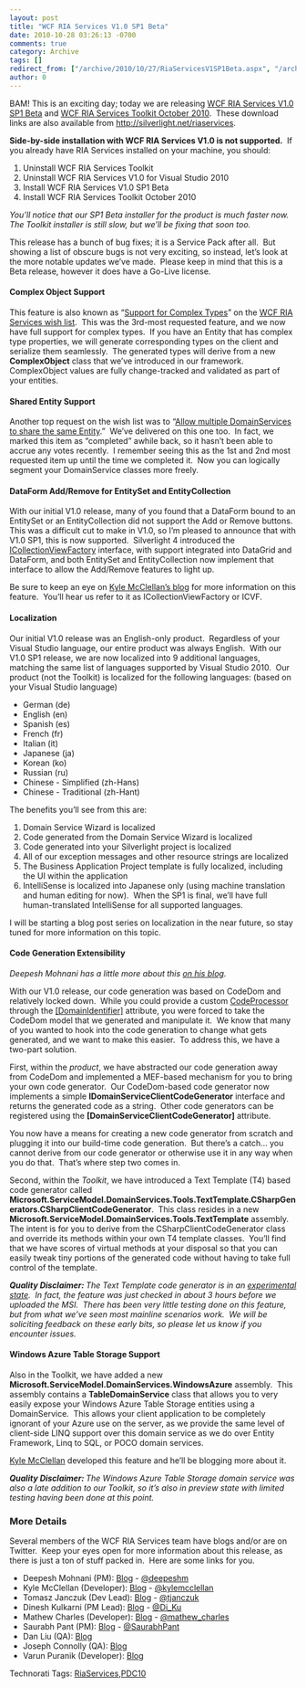 ```yaml
---
layout: post
title: "WCF RIA Services V1.0 SP1 Beta"
date: 2010-10-28 03:26:13 -0700
comments: true
category: Archive
tags: []
redirect_from: ["/archive/2010/10/27/RiaServicesV1SP1Beta.aspx", "/archive/2010/10/27/riaservicesv1sp1beta.aspx"]
author: 0
---
```

<!-- more -->
<p>BAM! This is an exciting day; today we are releasing <a href="http://go.microsoft.com/fwlink/?LinkId=205085" target="_blank">WCF RIA Services V1.0 SP1 Beta</a> and <a href="http://go.microsoft.com/fwlink/?LinkID=205088" target="_blank">WCF RIA Services Toolkit October 2010</a>.  These download links are also available from <a href="http://silverlight.net/riaservices">http://silverlight.net/riaservices</a>.</p>  <p><strong>Side-by-side installation with WCF RIA Services V1.0 is not supported.</strong>  If you already have RIA Services installed on your machine, you should:</p>  <ol>   <li>Uninstall WCF RIA Services Toolkit </li>    <li>Uninstall WCF RIA Services V1.0 for Visual Studio 2010 </li>    <li>Install WCF RIA Services V1.0 SP1 Beta </li>    <li>Install WCF RIA Services Toolkit October 2010 </li> </ol>  <p><em>You’ll notice that our SP1 Beta installer for the product is much faster now.  The Toolkit installer is still slow, but we’ll be fixing that soon too.</em></p>  <p>This release has a bunch of bug fixes; it is a Service Pack after all.  But showing a list of obscure bugs is not very exciting, so instead, let’s look at the more notable updates we’ve made.  Please keep in mind that this is a Beta release, however it does have a Go-Live license.</p>  <h4>Complex Object Support</h4>  <p>This feature is also known as “<a href="http://dotnet.uservoice.com/forums/57026-wcf-ria-services/suggestions/746150-support-for-complex-types" target="_blank">Support for Complex Types</a>” on the <a href="http://riaservices.mswish.net/" target="_blank">WCF RIA Services wish list</a>.  This was the 3rd-most requested feature, and we now have full support for complex types.  If you have an Entity that has complex type properties, we will generate corresponding types on the client and serialize them seamlessly.  The generated types will derive from a new <strong>ComplexObject</strong> class that we’ve introduced in our framework.  ComplexObject values are fully change-tracked and validated as part of your entities.</p>  <h4>Shared Entity Support</h4>  <p>Another top request on the wish list was to “<a href="http://dotnet.uservoice.com/forums/57026-wcf-ria-services/suggestions/746004-allow-multiple-domainservices-to-share-the-same-en" target="_blank">Allow multiple DomainServices to share the same Entity</a>.”  We’ve delivered on this one too.  In fact, we marked this item as “completed” awhile back, so it hasn’t been able to accrue any votes recently.  I remember seeing this as the 1st and 2nd most requested item up until the time we completed it.  Now you can logically segment your DomainService classes more freely.</p>  <h4>DataForm Add/Remove for EntitySet and EntityCollection</h4>  <p>With our initial V1.0 release, many of you found that a DataForm bound to an EntitySet or an EntityCollection did not support the Add or Remove buttons.  This was a difficult cut to make in V1.0, so I’m pleased to announce that with V1.0 SP1, this is now supported.  Silverlight 4 introduced the <a title="MSDN: ICollectionViewFactory Interface" href="http://msdn.microsoft.com/en-us/library/system.componentmodel.icollectionviewfactory(VS.95).aspx" target="_blank">ICollectionViewFactory</a> interface, with support integrated into DataGrid and DataForm, and both EntitySet and EntityCollection now implement that interface to allow the Add/Remove features to light up.</p>  <p>Be sure to keep an eye on <a href="http://blogs.msdn.com/kylemc" target="_blank">Kyle McClellan’s blog</a> for more information on this feature.  You’ll hear us refer to it as ICollectionViewFactory or ICVF.</p>  <h4>Localization</h4>  <p>Our initial V1.0 release was an English-only product.  Regardless of your Visual Studio language, our entire product was always English.  With our V1.0 SP1 release, we are now localized into 9 additional languages, matching the same list of languages supported by Visual Studio 2010.  Our product (not the Toolkit) is localized for the following languages: (based on your Visual Studio language)</p>  <ul>   <li>German (de) </li>    <li>English (en) </li>    <li>Spanish (es) </li>    <li>French (fr) </li>    <li>Italian (it) </li>    <li>Japanese (ja) </li>    <li>Korean (ko) </li>    <li>Russian (ru) </li>    <li>Chinese - Simplified (zh-Hans) </li>    <li>Chinese - Traditional (zh-Hant) </li> </ul>  <p>The benefits you’ll see from this are:</p>  <ol>   <li>Domain Service Wizard is localized </li>    <li>Code generated from the Domain Service Wizard is localized </li>    <li>Code generated into your Silverlight project is localized </li>    <li>All of our exception messages and other resource strings are localized </li>    <li>The Business Application Project template is fully localized, including the UI within the application </li>    <li>IntelliSense is localized into Japanese only (using machine translation and human editing for now).  When the SP1 is final, we’ll have full human-translated IntelliSense for all supported languages. </li> </ol>  <p>I will be starting a blog post series on localization in the near future, so stay tuned for more information on this topic.</p>  <h4>Code Generation Extensibility</h4>  <p><em>Deepesh Mohnani</em><em> has a little more about this <a href="http://blogs.msdn.com/b/deepm/archive/2010/10/27/ria-services-v1-0-sp1-beta-released.aspx" target="_blank">on his blog</a>.</em></p>  <p>With our V1.0 release, our code generation was based on CodeDom and relatively locked down.  While you could provide a custom <a title="MSDN: CodeProcessor Class" href="http://msdn.microsoft.com/en-us/library/system.servicemodel.domainservices.server.codeprocessor(VS.91).aspx" target="_blank">CodeProcessor</a> through the <a title="MSDN: DomainIdentifierAttribute Class" href="http://msdn.microsoft.com/en-us/library/system.servicemodel.domainservices.domainidentifierattribute(VS.91).aspx" target="_blank">[DomainIdentifier]</a> attribute, you were forced to take the CodeDom model that we generated and manipulate it.  We know that many of you wanted to hook into the code generation to change what gets generated, and we want to make this easier.  To address this, we have a two-part solution.</p>  <p>First, within the <em>product</em>, we have abstracted our code generation away from CodeDom and implemented a MEF-based mechanism for you to bring your own code generator.  Our CodeDom-based code generator now implements a simple <strong>IDomainServiceClientCodeGenerator</strong> interface and returns the generated code as a string.  Other code generators can be registered using the <strong>[DomainServiceClientCodeGenerator]</strong> attribute.</p>  <p>You now have a means for creating a new code generator from scratch and plugging it into our build-time code generation.  But there’s a catch… you cannot derive from our code generator or otherwise use it in any way when you do that.  That’s where step two comes in.</p>  <p>Second, within the <em>Toolkit</em>, we have introduced a Text Template (T4) based code generator called <strong>Microsoft.ServiceModel.DomainServices.Tools.TextTemplate.CSharpGenerators.CSharpClientCodeGenerator</strong>.  This class resides in a new <strong>Microsoft.ServiceModel.DomainServices.Tools.TextTemplate</strong> assembly.  The intent is for you to derive from the CSharpClientCodeGenerator class and override its methods within your own T4 template classes.  You’ll find that we have scores of virtual methods at your disposal so that you can easily tweak tiny portions of the generated code without having to take full control of the template.</p>  <p><em><strong>Quality Disclaimer: </strong>The Text Template code generator is in an <u>experimental state</u>.  In fact, the feature was just checked in about 3 hours before we uploaded the MSI.  There has been very little testing done on this feature, but from what we’ve seen most mainline scenarios work.  We will be soliciting feedback on these early bits, so please let us know if you encounter issues.</em></p>  <h4>Windows Azure Table Storage Support</h4>  <p>Also in the Toolkit, we have added a new <strong>Microsoft.ServiceModel.DomainServices.WindowsAzure</strong> assembly.  This assembly contains a <strong>TableDomainService</strong> class that allows you to very easily expose your Windows Azure Table Storage entities using a DomainService.  This allows your client application to be completely ignorant of your Azure use on the server, as we provide the same level of client-side LINQ support over this domain service as we do over Entity Framework, Linq to SQL, or POCO domain services.</p>  <p><a href="http://blogs.msdn.com/kylemc" target="_blank">Kyle McClellan</a> developed this feature and he’ll be blogging more about it.</p>  <p><em><strong>Quality Disclaimer: </strong>The Windows Azure Table Storage domain service was also a late addition to our Toolkit, so it’s also in preview state with limited testing having been done at this point.</em></p>  <h3>More Details</h3>  <p>Several members of the WCF RIA Services team have blogs and/or are on Twitter.  Keep your eyes open for more information about this release, as there is just a ton of stuff packed in.  Here are some links for you.</p>  <ul>   <li>Deepesh Mohnani (PM): <a href="http://blogs.msdn.com/deepm" target="_blank">Blog</a> - <a href="http://twitter.com/deepeshm" target="_blank">@deepeshm</a> </li>    <li>Kyle McClellan (Developer): <a href="http://blogs.msdn.com/kylemc/" target="_blank">Blog</a> - <a href="http://twitter.com/kylemcclellan" target="_blank">@kylemcclellan</a> </li>    <li>Tomasz Janczuk (Dev Lead): <a href="http://tomasz.janczuk.org/" target="_blank">Blog</a> - <a href="http://twitter.com/tjanczuk" target="_blank">@tjanczuk</a> </li>    <li>Dinesh Kulkarni (PM Lead): <a href="http://dineshk.net" target="_blank">Blog</a> - <a href="http://twitter.com/Di_Ku" target="_blank">@Di_Ku</a> </li>    <li>Mathew Charles (Developer): <a href="http://blogs.msdn.com/digital_ruminations" target="_blank">Blog</a> - <a href="http://twitter.com/mathew_charles" target="_blank">@mathew_charles</a> </li>    <li>Saurabh Pant (PM): <a href="http://blogs.msdn.com/saurabh" target="_blank">Blog</a> - <a href="http://twitter.com/SaurabhPant" target="_blank">@SaurabhPant</a> </li>    <li>Dan Liu (QA): <a href="http://blogs.msdn.com/danliuatms/" target="_blank">Blog</a> </li>    <li>Joseph Connolly (QA): <a href="http://www.joseph-connolly.com/blog/" target="_blank">Blog</a></li><li>Varun Puranik (Developer): <a href="http://varunpuranik.wordpress.com" target="_blank">Blog</a></li> </ul>  <div style="padding-bottom: 0px; margin: 0px; padding-left: 0px; padding-right: 0px; display: inline; float: none; padding-top: 0px" id="scid:0767317B-992E-4b12-91E0-4F059A8CECA8:54cd20e7-4e9a-4651-b212-c8d57b4c03fa" class="wlWriterSmartContent">Technorati Tags: <a href="http://technorati.com/tags/RiaServices" rel="tag">RiaServices</a>,<a href="http://technorati.com/tags/PDC10" rel="tag">PDC10</a></div>

